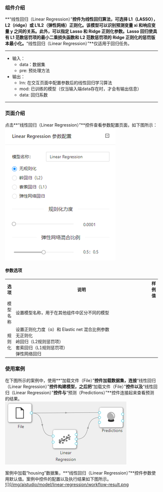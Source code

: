 ### 组件介绍
**“线性回归（Linear Regression）”**控件为线性回归算法，可选择 L1（LASSO），L2（ridge）或 L1L2（弹性网络）正则化。该模型可以识别预测变量 xi 和响应变量 y 之间的关系。此外，可以指定 Lasso 和 Ridge 正则化参数。Lasso 回归使具有 L1 范数惩罚项的最小二乘损失函数和 L2 范数惩罚项的 Ridge 正则化的惩罚版本最小化。**“线性回归（Linear Regression）”**仅适用于回归任务。
<hr/>

- 输入：
  - data：数据集
  - pre: 预处理方法
- 输出：
  - lrn: 在交互页面中配置参数后的线性回归学习算法
  - mod: 已训练的模型（仅当输入端data存在时，才会有输出信息）
  - data: 回归系数
<hr/>


### 页面介绍
点击**“线性回归（Linear Regression）”**控件查看参数配置页面，如下图所示：  
[ ![](/img/aistudio/model/linear-regression/param.png) ](/img/aistudio/model/linear-regression/param.png)

#### 参数选项
<table>
  <tr>
    <th>选项</th>
    <th width="650">说明</th>
    <th>样例值</th>
  </tr>
  <tr>
      <td>模型名称</td> 
      <td>
      设置模型名称，用于在其他组件中区分不同的模型
      </td> 
      <td></td>
  </tr>
  <tr>
      <td>规则化</td> 
      <td>
      设置正则化力度（α）和 Elastic net 混合比例参数 <br/>
      无正则化<br/>
      岭回归（L2规则惩罚项）<br/>
      套索回归（L1规则惩罚项）<br/>
      弹性网络回归
      </td> 
      <td></td>
  </tr>
</table>

### 使用案例
在下图所示的案例中，使用**“加载文件（File）”**控件加载数据集，连接**“线性回归（Linear Regression）”**控件构建模型，之后把**“加载文件（File）”**控件以及**“线性回归（Linear Regression）”**控件与**“预测（Predictions）”**控件连接起来查看预测的结果。  
[ ![](/img/aistudio/model/linear-regression/workflow.png) ](/img/aistudio/model/linear-regression/workflow.png)

案例中加载“housing”数据集，**“线性回归（Linear Regression）”**控件参数使用默认值。案例中控件的配置以及执行结果如下图所示。  
[ ![](/img/aistudio/model/linear-regression/workflow-result.png ](/img/aistudio/model/linear-regression/workflow-result.png)